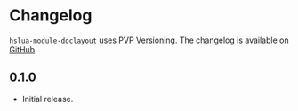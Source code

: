 # Changelog

`hslua-module-doclayout` uses [PVP Versioning][1].
The changelog is available [on GitHub][2].

## 0.1.0

* Initial release.

[1]: https://pvp.haskell.org
[2]: https://github.com/hslua/hslua-module-doclayout/releases
